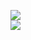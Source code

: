 [![](https://img.shields.io/badge/Made%20With-Github%20Spray-lightgrey.svg?style=for-the-badge&logo=github)](https://github.com/Annihil/github-spray#18635)  
[![](https://i.imgur.com/2DrTn0Z.gif)](https://github.com/Annihil/github-spray)